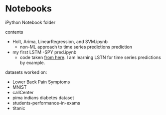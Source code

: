 # Notebooks
iPython Notebook folder 

contents 

- Holt, Arima, LinearRegression, and SVM.ipynb 
   + non-ML approach to time series predictions  prediction
- my first LSTM -SPY pred.ipynb
   - code taken [from here](https://colab.research.google.com/drive/1mhsbBTXEwUv9pb1N7MUpFIQ8r73_6-YB#scrollTo=9JnRa0vebWqT). I am learning LSTN for time series predictions by example.  




datasets worked on: 

- Lower Back Pain Symptoms
- MNIST
- callCenter
- pima indians diabetes dataset
- students-performance-in-exams
- titanic

